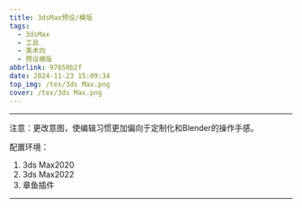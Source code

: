 ```yaml
---
title: 3dsMax预设/模版
tags:
  - 3dsMax
  - 工具
  - 美术向
  - 预设模版
abbrlink: 97650b2f
date: 2024-11-23 15:09:34
top_img: /tex/3ds Max.png
cover: /tex/3ds Max.png
---
```


---

注意：更改意图，使编辑习惯更加偏向于定制化和Blender的操作手感。



配置环境：

1. 3ds Max2020
2. 3ds Max2022
3. 章鱼插件

---

